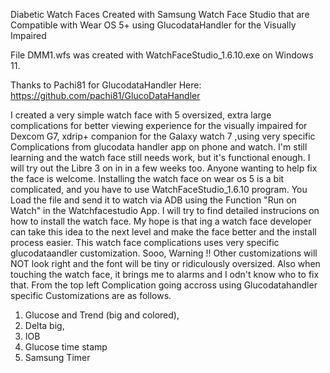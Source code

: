 Diabetic Watch Faces Created with Samsung Watch Face Studio that are Compatible with Wear OS 5+ using GlucodataHandler for the Visually Impaired

File DMM1.wfs was created with WatchFaceStudio_1.6.10.exe on Windows 11.  

Thanks to Pachi81 for GlucodataHandler Here: https://github.com/pachi81/GlucoDataHandler

I created a very simple watch face with 5 oversized, extra large complications for better viewing experience for the visually impaired for Dexcom G7, xdrip+ companion for the Galaxy watch 7 ,using very specific Complications from glucodata handler app on phone and watch. I'm still learning and the watch face still needs work, but it's functional enough. I will try out the Libre 3 on in in a few weeks too. Anyone wanting to help fix the face is welcome. Installing the watch face on wear os 5 is a bit complicated, and you have to use WatchFaceStudio_1.6.10 program. You Load the file and send it to watch via ADB using the Function "Run on Watch" in the Watchfacestudio App. I will try to find detailed instrucions on how to install the watch face. My hope is that ing a watch face developer can take this idea to the next level and make the face better and the install process easier. This watch face complications uses very specific glucodataandler customization. Sooo, Warning !! Other customizations will NOT look right and the font will be tiny or ridiculously oversized. Also when touching the watch face, it brings me to alarms and I odn't know who to fix that. 
From the top left Complication going accross using Glucodatahandler specific Customizations are as follows. 
1. Glucose and Trend (big and colored),
2. Delta big,
3. IOB
4. Glucose time stamp
5. Samsung Timer 
